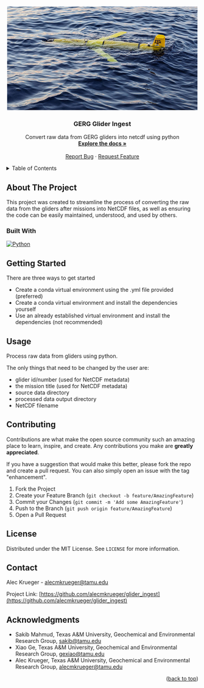 <a id="readme-top"></a>

<!-- PROJECT LOGO -->
<br />
<div align="center">
  <a href="https://github.com/alecmkrueger/glider_ingest">
    <img src="https://github.com/alecmkrueger/project_images/blob/main/TAMU-GERG-Glider.jpg?raw=true" alt="Logo" width="500" height="272">
  </a>

<h3 align="center">GERG Glider Ingest</h3>

  <p align="center">
    Convert raw data from GERG gliders into netcdf using python
    <br />
    <a href="https://github.com/alecmkrueger/glider_ingest"><strong>Explore the docs »</strong></a>
    <br />
    <br />
    <a href="https://github.com/alecmkrueger/glider_ingest/issues/new?labels=bug&template=bug-report---.md">Report Bug</a>
    ·
    <a href="https://github.com/alecmkrueger/glider_ingest/issues/new?labels=enhancement&template=feature-request---.md">Request Feature</a>
  </p>
</div>



<!-- TABLE OF CONTENTS -->
<details>
  <summary>Table of Contents</summary>
  <ol>
    <li>
      <a href="#about-the-project">About The Project</a>
      <ul>
        <li><a href="#built-with">Built With</a></li>
      </ul>
    </li>
    <li>
      <a href="#getting-started">Getting Started</a>
      <ul>
        <li><a href="#dependencies">Dependencies</a></li>
        <li><a href="#installation">Installation</a></li>
      </ul>
    </li>
    <li><a href="#usage">Usage</a></li>
    <li><a href="#contributing">Contributing</a></li>
    <li><a href="#license">License</a></li>
    <li><a href="#contact">Contact</a></li>
    <li><a href="#acknowledgments">Acknowledgments</a></li>
  </ol>
</details>



<!-- ABOUT THE PROJECT -->
## About The Project

This project was created to streamline the process of converting the raw data from the gliders after missions into NetCDF files, 
as well as ensuring the code can be easily maintained, understood, and used by others.



### Built With

[![Python][Python]][Python-url]



<!-- GETTING STARTED -->
## Getting Started

There are three ways to get started
* Create a conda virtual environment using the .yml file provided (preferred)
* Create a conda virtual environment and install the dependencies yourself
* Use an already established virtual environment and install the dependencies (not recommended)



<!-- ### Dependencies
I have provided some commands for the dependencies

* #### Using the .yml file (preferred)
    ```sh
    conda env create -f glider_ingest.yml
    ```

* #### Creating your own virtual environment then installing dependencies
    You can change "yourenv" to your desired environment name 

    ```sh
    conda create -n yourenv python=3.10
    ```
    
    ```sh
    conda activate yourenv
    ```

    ```sh
    pip install numpy pandas xarray gsw attrs
    ```

* #### Using an already established virtual environment (not recommended)

    ```sh
    conda activate yourenv
    ```

    ```sh
    pip install numpy pandas xarray gsw attrs
    ```

### Installation

1. Activate your virtual environment
1. Verify/Install Dependencies
1. Clone the repo
   ```sh
   git clone https://github.com/alecmkrueger/glider_ingest.git
   ``` -->





<!-- USAGE EXAMPLES -->
## Usage

Process raw data from gliders using python. 

The only things that need to be changed by the user are:
* glider id/number (used for NetCDF metadata)
* the mission title (used for NetCDF metadata)
* source data directory
* processed data output directory
* NetCDF filename




<!-- CONTRIBUTING -->
## Contributing

Contributions are what make the open source community such an amazing place to learn, inspire, and create. Any contributions you make are **greatly appreciated**.

If you have a suggestion that would make this better, please fork the repo and create a pull request. You can also simply open an issue with the tag "enhancement".

1. Fork the Project
2. Create your Feature Branch (`git checkout -b feature/AmazingFeature`)
3. Commit your Changes (`git commit -m 'Add some AmazingFeature'`)
4. Push to the Branch (`git push origin feature/AmazingFeature`)
5. Open a Pull Request





<!-- LICENSE -->
## License

Distributed under the MIT License. See `LICENSE` for more information.



<!-- CONTACT -->
## Contact

Alec Krueger - alecmkrueger@tamu.edu

Project Link: [https://github.com/alecmkrueger/glider_ingest](https://github.com/alecmkrueger/glider_ingest)



<!-- ACKNOWLEDGMENTS -->
## Acknowledgments

* Sakib Mahmud, Texas A&M University, Geochemical and Environmental Research Group, sakib@tamu.edu
* Xiao Ge, Texas A&M University, Geochemical and Environmental Research Group, gexiao@tamu.edu
* Alec Krueger, Texas A&M University, Geochemical and Environmental Research Group, alecmkrueger@tamu.edu

<p align="right">(<a href="#readme-top">back to top</a>)</p>



<!-- MARKDOWN LINKS & IMAGES -->
<!-- https://www.markdownguide.org/basic-syntax/#reference-style-links -->
[contributors-shield]: https://img.shields.io/github/contributors/alecmkrueger/glider_ingest.svg?style=for-the-badge
[contributors-url]: https://github.com/alecmkrueger/glider_ingest/graphs/contributors
[forks-shield]: https://img.shields.io/github/forks/alecmkrueger/glider_ingest.svg?style=for-the-badge
[forks-url]: https://github.com/alecmkrueger/glider_ingest/network/members
[stars-shield]: https://img.shields.io/github/stars/alecmkrueger/glider_ingest.svg?style=for-the-badge
[stars-url]: https://github.com/alecmkrueger/glider_ingest/stargazers
[issues-shield]: https://img.shields.io/github/issues/alecmkrueger/glider_ingest.svg?style=for-the-badge
[issues-url]: https://github.com/alecmkrueger/glider_ingest/issues
[license-shield]: https://img.shields.io/github/license/alecmkrueger/glider_ingest.svg?style=for-the-badge
[license-url]: https://github.com/alecmkrueger/glider_ingest/LICENSE
[linkedin-shield]: https://img.shields.io/badge/-LinkedIn-black.svg?style=for-the-badge&logo=linkedin&colorB=555
[linkedin-url]: https://linkedin.com/in/aleckrueger
[Python]: https://img.shields.io/badge/python-000000?&logo=python
[Python-url]: https://www.python.org/